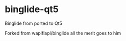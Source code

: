 # binglide-qt5
Binglide from ported to Qt5

Forked from wapiflapi/binglide all the merit goes to him
